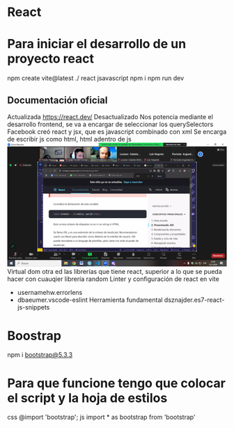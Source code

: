 # React
# Para iniciar el desarrollo de un proyecto react
npm create vite@latest ./ 
react
jsavascript
npm i 
npm run dev
## Documentación oficial
Actualizada
https://react.dev/
Desactualizado
Nos potencia mediante el desarrollo frontend, se va a encargar de seleccionar los querySelectors
Facebook creó react y jsx, que es javascript combinado con xml
Se encarga de escribir js como html, html adentro de js
![imagen de referencia de como se escribe react](image.png)
Virtual dom
otra ed las librerías que tiene react, superior a lo que se pueda hacer con cuauqier librería random
Linter y configuración de react en vite
* usernamehw.errorlens
* dbaeumer.vscode-eslint
Herramienta fundamental
dsznajder.es7-react-js-snippets

# Boostrap

npm i bootstrap@5.3.3
# Para que funcione tengo que colocar el script y la hoja de estilos
css 
@import 'bootstrap';
js
import * as bootstrap from 'bootstrap'